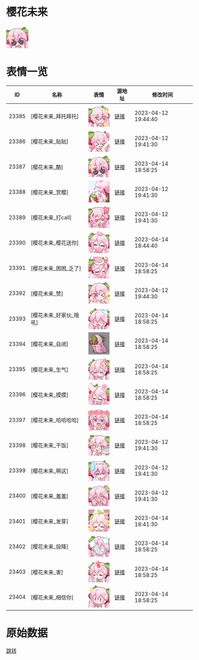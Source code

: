 # 樱花未来

<img src="./cover.png" height="60" alt="cover" />

# 表情一览

|ID|名称|表情|源地址|修改时间|
|----|----|----|----|----|
|23385|[樱花未来_拜托拜托]|<img src="./pic/023385_%5B樱花未来_拜托拜托%5D.png" height="60" alt="拜托拜托"/>|[链接](https://i0.hdslb.com/bfs/garb/item/ffa2483a6da3a071f88a72f8020cb52b6b0f4742.png)|2023-04-12 19:44:40|
|23386|[樱花未来_贴贴]|<img src="./pic/023386_%5B樱花未来_贴贴%5D.png" height="60" alt="贴贴"/>|[链接](https://i0.hdslb.com/bfs/garb/item/9bfec7a1bcfb25ad3fa391e4ab0c9bb707877c6d.png)|2023-04-12 19:41:30|
|23387|[樱花未来_酷]|<img src="./pic/023387_%5B樱花未来_酷%5D.png" height="60" alt="酷"/>|[链接](https://i0.hdslb.com/bfs/garb/item/ac7c291b66d9d7d1a37242760c08111a489a3e52.png)|2023-04-14 18:58:25|
|23388|[樱花未来_赏樱]|<img src="./pic/023388_%5B樱花未来_赏樱%5D.png" height="60" alt="赏樱"/>|[链接](https://i0.hdslb.com/bfs/garb/item/598ca75a707bdd4b12e862aefd64d6ad713c90df.png)|2023-04-12 19:41:30|
|23389|[樱花未来_打call]|<img src="./pic/023389_%5B樱花未来_打call%5D.png" height="60" alt="打call"/>|[链接](https://i0.hdslb.com/bfs/garb/item/4b23a3ae19efac60108a5339da5a694df195a5d4.png)|2023-04-12 19:41:30|
|23390|[樱花未来_樱花送你]|<img src="./pic/023390_%5B樱花未来_樱花送你%5D.png" height="60" alt="樱花送你"/>|[链接](https://i0.hdslb.com/bfs/garb/item/7e04b2bd33340b3b0faec16c95c2df08b60207b7.png)|2023-04-14 18:44:40|
|23391|[樱花未来_困困_乏了]|<img src="./pic/023391_%5B樱花未来_困困_乏了%5D.png" height="60" alt="乏了"/>|[链接](https://i0.hdslb.com/bfs/garb/item/0354e5073eeef28b531eb578b2795ed7f94b62ff.png)|2023-04-14 18:58:25|
|23392|[樱花未来_赞]|<img src="./pic/023392_%5B樱花未来_赞%5D.png" height="60" alt="赞"/>|[链接](https://i0.hdslb.com/bfs/garb/item/000c00596fb2fd1dc05796f097047dfa6663b381.png)|2023-04-12 19:44:30|
|23393|[樱花未来_好家伙_哦吼]|<img src="./pic/023393_%5B樱花未来_好家伙_哦吼%5D.png" height="60" alt="哦吼"/>|[链接](https://i0.hdslb.com/bfs/garb/item/37c2c2c25849798ba15dbbd681de0e17e3eaabbb.png)|2023-04-14 18:58:25|
|23394|[樱花未来_自闭]|<img src="./pic/023394_%5B樱花未来_自闭%5D.png" height="60" alt="自闭"/>|[链接](https://i0.hdslb.com/bfs/garb/item/9b02e7229c245c1fe096a052733ed208404ba6de.png)|2023-04-14 18:58:25|
|23395|[樱花未来_生气]|<img src="./pic/023395_%5B樱花未来_生气%5D.png" height="60" alt="生气"/>|[链接](https://i0.hdslb.com/bfs/garb/item/f991172f05ca2f9de92d43589bd9d569289d42b0.png)|2023-04-14 18:58:25|
|23396|[樱花未来_摸摸]|<img src="./pic/023396_%5B樱花未来_摸摸%5D.png" height="60" alt="摸摸"/>|[链接](https://i0.hdslb.com/bfs/garb/item/8331e0534aece126eb7a0e955cfe11e8150ac077.png)|2023-04-14 18:58:25|
|23397|[樱花未来_哈哈哈哈]|<img src="./pic/023397_%5B樱花未来_哈哈哈哈%5D.png" height="60" alt="哈哈哈哈"/>|[链接](https://i0.hdslb.com/bfs/garb/item/e742f5d000f72ec216d3895ce0df79f143155f61.png)|2023-04-14 18:58:25|
|23398|[樱花未来_干饭]|<img src="./pic/023398_%5B樱花未来_干饭%5D.png" height="60" alt="干饭"/>|[链接](https://i0.hdslb.com/bfs/garb/item/65d694e51ae9fde413d42b57152aa6d2415cfbea.png)|2023-04-12 19:41:30|
|23399|[樱花未来_啊这]|<img src="./pic/023399_%5B樱花未来_啊这%5D.png" height="60" alt="啊这"/>|[链接](https://i0.hdslb.com/bfs/garb/item/59615b754201f971242869a9a0a5e34b0ada699c.png)|2023-04-12 19:41:30|
|23400|[樱花未来_羞羞]|<img src="./pic/023400_%5B樱花未来_羞羞%5D.png" height="60" alt="羞羞"/>|[链接](https://i0.hdslb.com/bfs/garb/item/8b9f61a15559db6b6abd1f76491f20133f0c3a7b.png)|2023-04-12 19:41:30|
|23401|[樱花未来_发芽]|<img src="./pic/023401_%5B樱花未来_发芽%5D.png" height="60" alt="发芽"/>|[链接](https://i0.hdslb.com/bfs/garb/item/f35bbe1a7ae968e6fb4762ca3c8fa53abfb0a261.png)|2023-04-14 18:41:30|
|23402|[樱花未来_投降]|<img src="./pic/023402_%5B樱花未来_投降%5D.png" height="60" alt="投降"/>|[链接](https://i0.hdslb.com/bfs/garb/item/473eb19efcaaa85a3535ea679d9d1335bc21d7e0.png)|2023-04-14 18:58:25|
|23403|[樱花未来_害]|<img src="./pic/023403_%5B樱花未来_害%5D.png" height="60" alt="害"/>|[链接](https://i0.hdslb.com/bfs/garb/item/0bcedca8bc154a9f9a01dc026168e3a2454391ef.png)|2023-04-14 18:58:25|
|23404|[樱花未来_相信你]|<img src="./pic/023404_%5B樱花未来_相信你%5D.png" height="60" alt="相信你"/>|[链接](https://i0.hdslb.com/bfs/garb/item/ff70866207159155dc8d571a4b8ad66a7727b1ee.png)|2023-04-14 18:58:25|

# 原始数据

[跳转](./raw.json)

